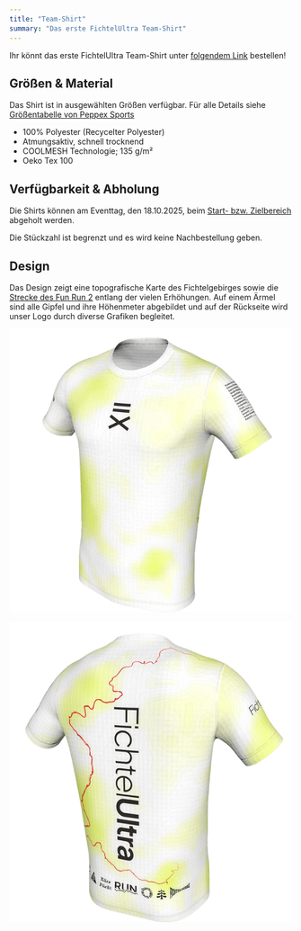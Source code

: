 ```yaml
---
title: "Team-Shirt"
summary: "Das erste FichtelUltra Team-Shirt"
---
```


Ihr könnt das erste FichtelUltra Team-Shirt unter [folgendem Link](https://buy.stripe.com/fZu5kC7UEbCgaQ56N7g7e00) bestellen!

<stripe-buy-button
  buy-button-id="buy_btn_1S2qCTA5m0TWgh1MXvmAMq0y"
  publishable-key="pk_live_51QmwglA5m0TWgh1M8jq9QqP6h5pLQwo2EvpgyBBRtlXKyeonnSj1m9DP5C52tGnK2jsLZ06lJRyxY1TuSwauyXDm00NpC3KjBT">
</stripe-buy-button>

## Größen & Material

Das Shirt ist in ausgewählten Größen verfügbar. Für alle Details siehe [Größentabelle von Peppex Sports](https://www.peppex-sports.de/wp-content/uploads/2019/02/P223_Kurzarm_Groessentabelle_6XL_MG_12-3-24.jpg)

* 100% Polyester (Recycelter Polyester)
* Atmungsaktiv, schnell trocknend
* COOLMESH Technologie; 135 g/m²
* Oeko Tex 100

## Verfügbarkeit & Abholung

Die Shirts können am Eventtag, den 18.10.2025, beim [Start- bzw. Zielbereich](/events/2025-10-18--fun-run-2/#verlauf) abgeholt werden.

Die Stückzahl ist begrenzt und es wird keine Nachbestellung geben.

## Design

Das Design zeigt eine topografische Karte des Fichtelgebirges sowie die [Strecke des Fun Run 2](events/2025-10-18--fun-run-2/#strecke) entlang der vielen Erhöhungen. Auf einem Ärmel sind alle Gipfel und ihre Höhenmeter abgebildet und auf der Rückseite wird unser Logo durch diverse Grafiken begleitet. 

![](images/shirt-front.png "Vorderseite des Shirts. (Abbildungen können abweichen)")

![](images/shirt-back.png "Rückseite des Shirts. (Abbildungen können abweichen)")
